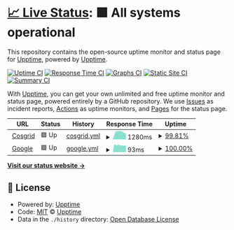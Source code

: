 # [📈 Live Status](https://demo.upptime.js.org): <!--live status--> **🟩 All systems operational**

This repository contains the open-source uptime monitor and status page for [Upptime](https://upptime.js.org), powered by [Upptime](https://github.com/upptime/upptime).

[![Uptime CI](https://github.com/devendra-rgb/repo-uptime/workflows/Uptime%20CI/badge.svg)](https://github.com/devendra-rgb/repo-uptime/actions?query=workflow%3A%22Uptime+CI%22)
[![Response Time CI](https://github.com/devendra-rgb/repo-uptime/workflows/Response%20Time%20CI/badge.svg)](https://github.com/devendra-rgb/repo-uptime/actions?query=workflow%3A%22Response+Time+CI%22)
[![Graphs CI](https://github.com/devendra-rgb/repo-uptime/workflows/Graphs%20CI/badge.svg)](https://github.com/devendra-rgb/repo-uptime/actions?query=workflow%3A%22Graphs+CI%22)
[![Static Site CI](https://github.com/devendra-rgb/repo-uptime/workflows/Static%20Site%20CI/badge.svg)](https://github.com/devendra-rgb/repo-uptime/actions?query=workflow%3A%22Static+Site+CI%22)
[![Summary CI](https://github.com/devendra-rgb/repo-uptime/workflows/Summary%20CI/badge.svg)](https://github.com/devendra-rgb/repo-uptime/actions?query=workflow%3A%22Summary+CI%22)

With [Upptime](https://upptime.js.org), you can get your own unlimited and free uptime monitor and status page, powered entirely by a GitHub repository. We use [Issues](https://github.com/upptime/upptime/issues) as incident reports, [Actions](https://github.com/devendra-rgb/repo-uptime/actions) as uptime monitors, and [Pages](https://demo.upptime.js.org) for the status page.

<!--start: status pages-->
<!-- This summary is generated by Upptime (https://github.com/upptime/upptime) -->
<!-- Do not edit this manually, your changes will be overwritten -->
<!-- prettier-ignore -->
| URL | Status | History | Response Time | Uptime |
| --- | ------ | ------- | ------------- | ------ |
| <img alt="" src="https://icons.duckduckgo.com/ip3/cosgrid.com.ico" height="13"> [Cosgrid](https://cosgrid.com) | 🟩 Up | [cosgrid.yml](https://github.com/devendra-rgb/repo-uptime/commits/HEAD/history/cosgrid.yml) | <details><summary><img alt="Response time graph" src="./graphs/cosgrid/response-time-week.png" height="20"> 1280ms</summary><br><a href="https://devendra-rgb.github.io/repo-uptime/history/cosgrid"><img alt="Response time 1500" src="https://img.shields.io/endpoint?url=https%3A%2F%2Fraw.githubusercontent.com%2Fdevendra-rgb%2Frepo-uptime%2FHEAD%2Fapi%2Fcosgrid%2Fresponse-time.json"></a><br><a href="https://devendra-rgb.github.io/repo-uptime/history/cosgrid"><img alt="24-hour response time 1061" src="https://img.shields.io/endpoint?url=https%3A%2F%2Fraw.githubusercontent.com%2Fdevendra-rgb%2Frepo-uptime%2FHEAD%2Fapi%2Fcosgrid%2Fresponse-time-day.json"></a><br><a href="https://devendra-rgb.github.io/repo-uptime/history/cosgrid"><img alt="7-day response time 1280" src="https://img.shields.io/endpoint?url=https%3A%2F%2Fraw.githubusercontent.com%2Fdevendra-rgb%2Frepo-uptime%2FHEAD%2Fapi%2Fcosgrid%2Fresponse-time-week.json"></a><br><a href="https://devendra-rgb.github.io/repo-uptime/history/cosgrid"><img alt="30-day response time 1303" src="https://img.shields.io/endpoint?url=https%3A%2F%2Fraw.githubusercontent.com%2Fdevendra-rgb%2Frepo-uptime%2FHEAD%2Fapi%2Fcosgrid%2Fresponse-time-month.json"></a><br><a href="https://devendra-rgb.github.io/repo-uptime/history/cosgrid"><img alt="1-year response time 1437" src="https://img.shields.io/endpoint?url=https%3A%2F%2Fraw.githubusercontent.com%2Fdevendra-rgb%2Frepo-uptime%2FHEAD%2Fapi%2Fcosgrid%2Fresponse-time-year.json"></a></details> | <details><summary><a href="https://devendra-rgb.github.io/repo-uptime/history/cosgrid">99.81%</a></summary><a href="https://devendra-rgb.github.io/repo-uptime/history/cosgrid"><img alt="All-time uptime 99.77%" src="https://img.shields.io/endpoint?url=https%3A%2F%2Fraw.githubusercontent.com%2Fdevendra-rgb%2Frepo-uptime%2FHEAD%2Fapi%2Fcosgrid%2Fuptime.json"></a><br><a href="https://devendra-rgb.github.io/repo-uptime/history/cosgrid"><img alt="24-hour uptime 100.00%" src="https://img.shields.io/endpoint?url=https%3A%2F%2Fraw.githubusercontent.com%2Fdevendra-rgb%2Frepo-uptime%2FHEAD%2Fapi%2Fcosgrid%2Fuptime-day.json"></a><br><a href="https://devendra-rgb.github.io/repo-uptime/history/cosgrid"><img alt="7-day uptime 99.81%" src="https://img.shields.io/endpoint?url=https%3A%2F%2Fraw.githubusercontent.com%2Fdevendra-rgb%2Frepo-uptime%2FHEAD%2Fapi%2Fcosgrid%2Fuptime-week.json"></a><br><a href="https://devendra-rgb.github.io/repo-uptime/history/cosgrid"><img alt="30-day uptime 99.96%" src="https://img.shields.io/endpoint?url=https%3A%2F%2Fraw.githubusercontent.com%2Fdevendra-rgb%2Frepo-uptime%2FHEAD%2Fapi%2Fcosgrid%2Fuptime-month.json"></a><br><a href="https://devendra-rgb.github.io/repo-uptime/history/cosgrid"><img alt="1-year uptime 99.68%" src="https://img.shields.io/endpoint?url=https%3A%2F%2Fraw.githubusercontent.com%2Fdevendra-rgb%2Frepo-uptime%2FHEAD%2Fapi%2Fcosgrid%2Fuptime-year.json"></a></details>
| <img alt="" src="https://icons.duckduckgo.com/ip3/www.google.com.ico" height="13"> [Google](https://www.google.com) | 🟩 Up | [google.yml](https://github.com/devendra-rgb/repo-uptime/commits/HEAD/history/google.yml) | <details><summary><img alt="Response time graph" src="./graphs/google/response-time-week.png" height="20"> 93ms</summary><br><a href="https://devendra-rgb.github.io/repo-uptime/history/google"><img alt="Response time 108" src="https://img.shields.io/endpoint?url=https%3A%2F%2Fraw.githubusercontent.com%2Fdevendra-rgb%2Frepo-uptime%2FHEAD%2Fapi%2Fgoogle%2Fresponse-time.json"></a><br><a href="https://devendra-rgb.github.io/repo-uptime/history/google"><img alt="24-hour response time 92" src="https://img.shields.io/endpoint?url=https%3A%2F%2Fraw.githubusercontent.com%2Fdevendra-rgb%2Frepo-uptime%2FHEAD%2Fapi%2Fgoogle%2Fresponse-time-day.json"></a><br><a href="https://devendra-rgb.github.io/repo-uptime/history/google"><img alt="7-day response time 93" src="https://img.shields.io/endpoint?url=https%3A%2F%2Fraw.githubusercontent.com%2Fdevendra-rgb%2Frepo-uptime%2FHEAD%2Fapi%2Fgoogle%2Fresponse-time-week.json"></a><br><a href="https://devendra-rgb.github.io/repo-uptime/history/google"><img alt="30-day response time 92" src="https://img.shields.io/endpoint?url=https%3A%2F%2Fraw.githubusercontent.com%2Fdevendra-rgb%2Frepo-uptime%2FHEAD%2Fapi%2Fgoogle%2Fresponse-time-month.json"></a><br><a href="https://devendra-rgb.github.io/repo-uptime/history/google"><img alt="1-year response time 101" src="https://img.shields.io/endpoint?url=https%3A%2F%2Fraw.githubusercontent.com%2Fdevendra-rgb%2Frepo-uptime%2FHEAD%2Fapi%2Fgoogle%2Fresponse-time-year.json"></a></details> | <details><summary><a href="https://devendra-rgb.github.io/repo-uptime/history/google">100.00%</a></summary><a href="https://devendra-rgb.github.io/repo-uptime/history/google"><img alt="All-time uptime 100.00%" src="https://img.shields.io/endpoint?url=https%3A%2F%2Fraw.githubusercontent.com%2Fdevendra-rgb%2Frepo-uptime%2FHEAD%2Fapi%2Fgoogle%2Fuptime.json"></a><br><a href="https://devendra-rgb.github.io/repo-uptime/history/google"><img alt="24-hour uptime 100.00%" src="https://img.shields.io/endpoint?url=https%3A%2F%2Fraw.githubusercontent.com%2Fdevendra-rgb%2Frepo-uptime%2FHEAD%2Fapi%2Fgoogle%2Fuptime-day.json"></a><br><a href="https://devendra-rgb.github.io/repo-uptime/history/google"><img alt="7-day uptime 100.00%" src="https://img.shields.io/endpoint?url=https%3A%2F%2Fraw.githubusercontent.com%2Fdevendra-rgb%2Frepo-uptime%2FHEAD%2Fapi%2Fgoogle%2Fuptime-week.json"></a><br><a href="https://devendra-rgb.github.io/repo-uptime/history/google"><img alt="30-day uptime 100.00%" src="https://img.shields.io/endpoint?url=https%3A%2F%2Fraw.githubusercontent.com%2Fdevendra-rgb%2Frepo-uptime%2FHEAD%2Fapi%2Fgoogle%2Fuptime-month.json"></a><br><a href="https://devendra-rgb.github.io/repo-uptime/history/google"><img alt="1-year uptime 99.99%" src="https://img.shields.io/endpoint?url=https%3A%2F%2Fraw.githubusercontent.com%2Fdevendra-rgb%2Frepo-uptime%2FHEAD%2Fapi%2Fgoogle%2Fuptime-year.json"></a></details>

<!--end: status pages-->

[**Visit our status website →**](https://demo.upptime.js.org)

## 📄 License

- Powered by: [Upptime](https://github.com/upptime/upptime)
- Code: [MIT](./LICENSE) © [Upptime](https://upptime.js.org)
- Data in the `./history` directory: [Open Database License](https://opendatacommons.org/licenses/odbl/1-0/)

